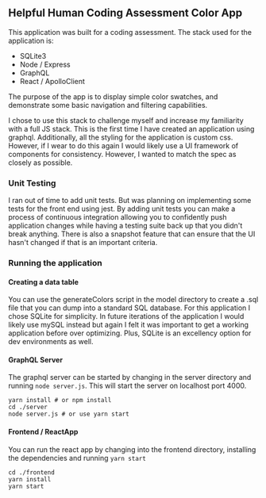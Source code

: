 ## Helpful Human Coding Assessment Color App

This application was built for a coding assessment. The stack used for the application is:
* SQLite3
* Node / Express
* GraphQL
* React / ApolloClient

The purpose of the app is to display simple color swatches, and demonstrate some basic navigation and filtering capabilities.

I chose to use this stack to challenge myself and increase my familiarity with a full JS stack. This is the first time I have created an application using graphql. Additionally, all the styling for the application is custom css. However, if I wear to do this again I would likely use a UI framework of components for consistency. However, I wanted to match the spec as closely as possible.

### Unit Testing

I ran out of time to add unit tests. But was planning on implementing some tests for the front end using jest. By adding unit tests you can make a process of continuous integration allowing you to confidently push application changes while having a testing suite back up that you didn't break anything. There is also a snapshot feature that can ensure that the UI hasn't changed if that is an important criteria.

### Running the application

#### Creating a data table

You can use the generateColors script in the model directory to create a .sql file that you can dump into a standard SQL database. For this application I chose SQLite for simplicity. In future iterations of the application I would likely use mySQL instead but again I felt it was important to get a working application before over optimizing. Plus, SQLite is an excellency option for dev environments as well.

#### GraphQL Server

The graphql server can be started by changing in the server directory and running `node server.js`. This will start the server on localhost port 4000.
```
yarn install # or npm install
cd ./server
node server.js # or use yarn start
```

#### Frontend / ReactApp

You can run the react app by changing into the frontend directory, installing the dependencies and running `yarn start`

```
cd ./frontend
yarn install
yarn start
```



